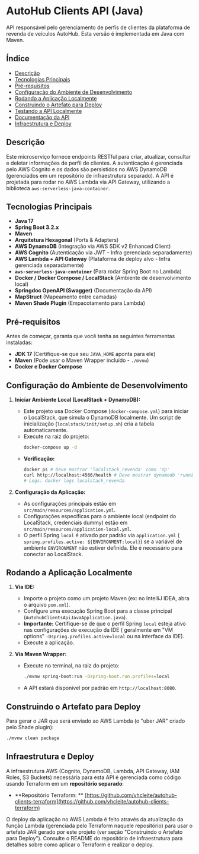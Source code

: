 # AutoHub Clients API (Java)

API responsável pelo gerenciamento de perfis de clientes da plataforma de revenda de veículos AutoHub. Esta versão é
implementada em Java com Maven.

## Índice

* [Descrição](#descrição)
* [Tecnologias Principais](#tecnologias-principais)
* [Pré-requisitos](#pré-requisitos)
* [Configuração do Ambiente de Desenvolvimento](#configuração-do-ambiente-de-desenvolvimento)
* [Rodando a Aplicação Localmente](#rodando-a-aplicação-localmente)
* [Construindo o Artefato para Deploy](#construindo-o-artefato-para-deploy)
* [Testando a API Localmente](#testando-a-api-localmente)
* [Documentação da API](#documentação-da-api)
* [Infraestrutura e Deploy](#infraestrutura-e-deploy)

## Descrição

Este microserviço fornece endpoints RESTful para criar, atualizar, consultar e deletar informações de perfil de
clientes. A autenticação é gerenciada pelo AWS Cognito e os dados são persistidos no AWS DynamoDB (gerenciados em um
repositório de infraestrutura separado). A API é projetada para rodar no AWS Lambda via API Gateway, utilizando a
biblioteca `aws-serverless-java-container`.

## Tecnologias Principais

* **Java 17**
* **Spring Boot 3.2.x**
* **Maven**
* **Arquitetura Hexagonal** (Ports & Adapters)
* **AWS DynamoDB** (Integração via AWS SDK v2 Enhanced Client)
* **AWS Cognito** (Autenticação via JWT - Infra gerenciada separadamente)
* **AWS Lambda + API Gateway** (Plataforma de deploy alvo - Infra gerenciada separadamente)
* **`aws-serverless-java-container`** (Para rodar Spring Boot no Lambda)
* **Docker / Docker Compose / LocalStack** (Ambiente de desenvolvimento local)
* **Springdoc OpenAPI (Swagger)** (Documentação da API)
* **MapStruct** (Mapeamento entre camadas)
* **Maven Shade Plugin** (Empacotamento para Lambda)

## Pré-requisitos

Antes de começar, garanta que você tenha as seguintes ferramentas instaladas:

* **JDK 17** (Certifique-se que seu `JAVA_HOME` aponta para ele)
* **Maven** (Pode usar o Maven Wrapper incluído - `./mvnw`)
* **Docker e Docker Compose**

## Configuração do Ambiente de Desenvolvimento

1. **Iniciar Ambiente Local (LocalStack + DynamoDB):**
    * Este projeto usa Docker Compose (`docker-compose.yml`) para iniciar o LocalStack, que simula o DynamoDB
      localmente. Um script de inicialização (`localstack/init/setup.sh`) cria a tabela automaticamente.
    * Execute na raiz do projeto:
      ```bash
      docker-compose up -d
      ```
    * **Verificação:**
      ```bash
      docker ps # Deve mostrar 'localstack_revenda' como 'Up'
      curl http://localhost:4566/health # Deve mostrar dynamodb 'running'
      # Logs: docker logs localstack_revenda
      ```

2. **Configuração da Aplicação:**
    * As configurações principais estão em `src/main/resources/application.yml`.
    * Configurações específicas para o ambiente local (endpoint do LocalStack, credenciais dummy) estão em
      `src/main/resources/application-local.yml`.
    * O perfil Spring `local` é ativado por padrão via `application.yml` (
      `spring.profiles.active: ${ENVIRONMENT:local}`) se a variável de ambiente `ENVIRONMENT` não estiver definida. Ele
      é necessário para conectar ao LocalStack.

## Rodando a Aplicação Localmente

1. **Via IDE:**
    * Importe o projeto como um projeto Maven (ex: no IntelliJ IDEA, abra o arquivo `pom.xml`).
    * Configure uma execução Spring Boot para a classe principal (`AutohubClientsApiJavaApplication.java`).
    * **Importante:** Certifique-se de que o perfil Spring `local` esteja ativo nas configurações de execução da IDE (
      geralmente em "VM options" `-Dspring.profiles.active=local` ou na interface da IDE).
    * Execute a aplicação.

2. **Via Maven Wrapper:**
    * Execute no terminal, na raiz do projeto:
      ```bash
      ./mvnw spring-boot:run -Dspring-boot.run.profiles=local
      ```
    * A API estará disponível por padrão em `http://localhost:8080`.

## Construindo o Artefato para Deploy

Para gerar o JAR que será enviado ao AWS Lambda (o "uber JAR" criado pelo Shade plugin):

```bash
./mvnw clean package
```

## Infraestrutura e Deploy

A infraestrutura AWS (Cognito, DynamoDB, Lambda, API Gateway, IAM Roles, S3 Buckets) necessária para esta API é
gerenciada como código usando Terraform em um **repositório separado**:

* **Repositório Terraform:
  ** [https://github.com/vhcleite/autohub-clients-terraform](https://github.com/vhcleite/autohub-clients-terraform)

O deploy da aplicação no AWS Lambda é feito através da atualização da função Lambda (gerenciada pelo Terraform naquele
repositório) para usar o artefato JAR gerado por este projeto (ver seção "Construindo o Artefato para Deploy"). Consulte
o README do repositório de infraestrutura para detalhes sobre como aplicar o Terraform e realizar o deploy.
